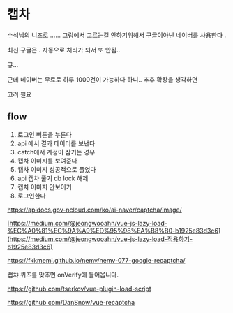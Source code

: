 # 캡차

수석님의 니즈로 ......  그림에서 고르는걸 안하기위해서 구글이아닌 네이버를 사용한다 .

최신 구글은 . 자동으로 처리가 되서 또 안됨..

큐...

근데 네이버는 무료로 하루 1000건이 가능하다 하니.. 추후 확장을 생각하면 

고려 필요



##  flow

1. 로그인 버튼을 누른다 
2.  api 에서 결과 데이터를 보낸다 
3. catch에서 계정이 잠기는 경우 
4. 캡차 이미지를 보여준다 
5. 캡차 이미지 성공적으로 풀었다
6. api 캡차  풀기 db lock 해제
7. 캡차 이미지 안보이기 
8. 로그인한다 



https://apidocs.gov-ncloud.com/ko/ai-naver/captcha/image/







[https://medium.com/@jeongwooahn/vue-js-lazy-load-%EC%A0%81%EC%9A%A9%ED%95%98%EA%B8%B0-b1925e83d3c6](https://medium.com/@jeongwooahn/vue-js-lazy-load-적용하기-b1925e83d3c6)





https://fkkmemi.github.io/nemv/nemv-077-google-recaptcha/







캡챠 퀴즈를 맞추면 onVerify에 들어옵니다.



https://github.com/tserkov/vue-plugin-load-script

https://github.com/DanSnow/vue-recaptcha